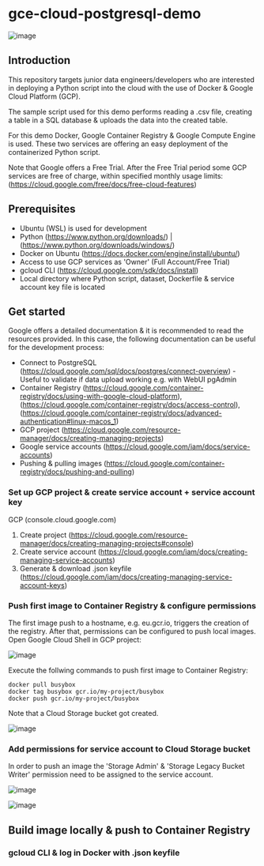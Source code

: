 # gce-cloud-postgresql-demo
![image](https://user-images.githubusercontent.com/77932366/184556016-d989511f-28f5-4e45-ad1b-65fa3eb5f2ed.png)

## Introduction

This repository targets junior data engineers/developers who are interested in deploying a Python script into the cloud with the use of Docker & Google Cloud Platform (GCP). 

The sample script used for this demo performs reading a .csv file, creating a table in a SQL database & uploads the data into the created table.

For this demo Docker, Google Container Registry & Google Compute Engine is used. These two services are offering an easy deployment of the containerized Python script.

Note that Google offers a Free Trial. After the Free Trial period some GCP services are free of charge, within specified monthly usage limits:(https://cloud.google.com/free/docs/free-cloud-features)

## Prerequisites

- Ubuntu (WSL) is used for development
- Python (https://www.python.org/downloads/) | (https://www.python.org/downloads/windows/)
- Docker on Ubuntu (https://docs.docker.com/engine/install/ubuntu/)
- Access to use GCP services as 'Owner' (Full Account/Free Trial)
- gcloud CLI (https://cloud.google.com/sdk/docs/install)
- Local directory where Python script, dataset, Dockerfile & service account key file is located

## Get started
Google offers a detailed documentation & it is recommended to read the resources provided. In this case, the following documentation can be useful for the development process:
- Connect to PostgreSQL (https://cloud.google.com/sql/docs/postgres/connect-overview) - Useful to validate if data upload working e.g. with WebUI pgAdmin
- Container Registry (https://cloud.google.com/container-registry/docs/using-with-google-cloud-platform), (https://cloud.google.com/container-registry/docs/access-control), (https://cloud.google.com/container-registry/docs/advanced-authentication#linux-macos_1)
- GCP project (https://cloud.google.com/resource-manager/docs/creating-managing-projects)
- Google service accounts (https://cloud.google.com/iam/docs/service-accounts)
- Pushing & pulling images (https://cloud.google.com/container-registry/docs/pushing-and-pulling)

### Set up GCP project & create service account + service account key
GCP (console.cloud.google.com)
1. Create project (https://cloud.google.com/resource-manager/docs/creating-managing-projects#console)
2. Create service account (https://cloud.google.com/iam/docs/creating-managing-service-accounts)
3. Generate & download .json keyfile (https://cloud.google.com/iam/docs/creating-managing-service-account-keys)

### Push first image to Container Registry & configure permissions
The first image push to a hostname, e.g. eu.gcr.io, triggers the creation of the registry. After that, permissions can be configured to push local images. 
Open Google Cloud Shell in GCP project:

![image](https://user-images.githubusercontent.com/77932366/184651692-53952991-363b-4eee-8899-575f23985061.png)

Execute the follwing commands to push first image to Container Registry:
```
docker pull busybox
docker tag busybox gcr.io/my-project/busybox
docker push gcr.io/my-project/busybox
```
Note that a Cloud Storage bucket got created.

![image](https://user-images.githubusercontent.com/77932366/184652471-4ac36ed7-a2d7-4261-9153-54c942d8a394.png)

### Add permissions for service account to Cloud Storage bucket
In order to push an image the 'Storage Admin' & 'Storage Legacy Bucket Writer' permission need to be assigned to the service account.

![image](https://user-images.githubusercontent.com/77932366/184664814-b50e3b3d-5a51-43da-86de-0484d99c0d42.png)

![image](https://user-images.githubusercontent.com/77932366/184665496-d12398c2-c1ef-4e12-bed0-836510fa7252.png)

## Build image locally & push to Container Registry
### gcloud CLI & log in Docker with .json keyfile
